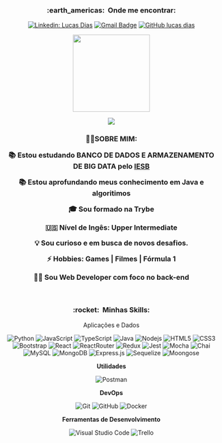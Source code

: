 <div align="center">  
<h3> :earth_americas: &nbsp;Onde me encontrar: </h3> 

  [![Linkedin: Lucas Dias](https://img.shields.io/badge/-lucasdiasal-blue?style=flat-square&logo=Linkedin&logoColor=white&link=https://www.linkedin.com/in/lucasdiasal/)](https://www.linkedin.com/in/lucasdiasal/)
  [![Gmail Badge](https://img.shields.io/badge/-lucaalencarID@gmail.com-006bed?style=flat-square&logo=Gmail&logoColor=white&link=mailto:lucaalencarid@gmail.com)](mailto:lucaalencarid@gmail.com)
  [![GitHub lucas dias]( https://img.shields.io/github/followers/LucasDiasAl?label=follow&style=social)](https://www.linkedin.com/in/lucasdiasal/)
</div>
<p align="center">
  <a href="https://github.com/LucasDiasAl" target="_blank" rel="noreferrer">
    <img height="180em" src="https://github-readme-stats.vercel.app/api?username=LucasDiasAl&show_icons=true&theme=dark&hide=contribs" />
  </a>
</p>
<p align="center">
  <img align="center" src="https://img.shields.io/static/v1?label=Overview&message=Lucas Dias&theme=dark&style=for-the-badge&logo=GitHub">
</p>


<h3 align="center"> 
    🧔‍♂️SOBRE MIM:
  
   📚 Estou estudando <strong>BANCO DE DADOS E ARMAZENAMENTO DE BIG DATA</strong> pelo <a href="https://www.iesb.br/cursos/banco-de-dados-e-armazenamento-de-big-data-ead" target="_blank" rel="noreferrer"> IESB </a>
  
   📚 Estou aprofundando meus conhecimento em Java e algoritimos
    
   🎓 Sou formado na Trybe
    
   🇺🇸 Nível de Ingês: **Upper Intermediate**
  
   💡 Sou curioso e em busca de novos desafios.
  
   ⚡ Hobbies: Games | Filmes | Fórmula 1
    
   👨‍💻 Sou Web Developer com foco no back-end
</h3>

<br/>
<h3 align="center"> :rocket: &nbsp;Minhas Skills: </h3>
<div align="center">
  Aplicações e Dados

  ![Python](https://img.shields.io/badge/Python-14354C?style=for-the-badge&logo=python&logoColor=white)
  ![JavaScript](https://img.shields.io/badge/JavaScript-F7DF1E?style=for-the-badge&logo=javascript&logoColor=black)
  ![TypeScript](https://img.shields.io/badge/TypeScript-007ACC?style=for-the-badge&logo=typescript&logoColor=white)
  ![Java](https://img.shields.io/badge/Java-ED8B00?style=for-the-badge&logo=java&logoColor=white)
  ![Nodejs](https://img.shields.io/badge/Node.js-43853D?style=for-the-badge&logo=node.js&logoColor=white)
  ![HTML5](https://img.shields.io/badge/HTML-239120?style=for-the-badge&logo=html5&logoColor=white)
  ![CSS3](https://img.shields.io/badge/CSS3-1572B6?style=for-the-badge&logo=css3&logoColor=white)
  ![Bootstrap](https://img.shields.io/badge/Bootstrap-563D7C?style=for-the-badge&logo=bootstrap&logoColor=white)
  ![React](https://img.shields.io/badge/React-20232A?style=for-the-badge&logo=react&logoColor=61DAFB)
  ![ReactRouter](https://img.shields.io/badge/React_Router-CA4245?style=for-the-badge&logo=react-router&logoColor=white)
  ![Redux](https://img.shields.io/badge/Redux-593D88?style=for-the-badge&logo=redux&logoColor=white)
  ![Jest](https://img.shields.io/badge/-Jest-bf3b13?style=for-the-badge&logo=jest&logoColor=white)
  ![Mocha](https://img.shields.io/badge/Mocha-472d22?style=for-the-badge&logo=mocha&logoColor=white)
  ![Chai](https://img.shields.io/badge/Chai-c28d4e?style=for-the-badge&logo=Chai&logoColor=white)
  ![MySQL](https://img.shields.io/badge/MySQL-00599C?style=for-the-badge&logo=mysql&logoColor=white)
  ![MongoDB](https://img.shields.io/badge/MongoDB-4EA94B?style=for-the-badge&logo=mongodb&logoColor=white)
  ![Express.js](https://img.shields.io/badge/Express.js-404D59?style=for-the-badge)
  ![Sequelize](https://img.shields.io/badge/Sequelize-00599C?style=for-the-badge&logo=sequelize&logoColor=white)
  ![Moongose](https://img.shields.io/badge/Moongose-4d0813?style=for-the-badge)
  
  

**Utilidades**

  ![Postman](https://img.shields.io/badge/-Postman-ffe0c9?style=for-the-badge&logo=postman)

**DevOps**

  ![Git](https://img.shields.io/badge/Git-E34F26?style=for-the-badge&logo=git&logoColor=white)
  ![GitHub](https://img.shields.io/badge/GitHub-100000?style=for-the-badge&logo=github&logoColor=white)
  ![Docker](https://img.shields.io/badge/Docker-2496ED?style=for-the-badge&logo=docker&logoColor=white)

**Ferramentas de Desenvolvimento**

  ![Visual Studio Code](https://img.shields.io/badge/-Visual%20Studio%20Code-f0f0f0?style=for-the-badge&logo=visual-studio-code&logoColor=007ACC)
  ![Trello](https://img.shields.io/badge/-Trello-f0f0f0?style=for-the-badge&logo=trello&logoColor=007ACC)
</div>
<br/>


